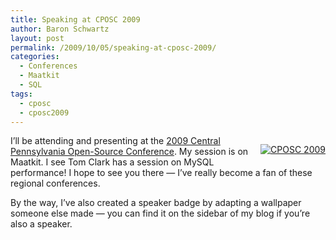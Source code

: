 ```yaml
---
title: Speaking at CPOSC 2009
author: Baron Schwartz
layout: post
permalink: /2009/10/05/speaking-at-cposc-2009/
categories:
  - Conferences
  - Maatkit
  - SQL
tags:
  - cposc
  - cposc2009
---
```

<p style="float:right">
  <a href="http://cposc.org/" target="_blank"><img src="http://www.xaprb.com/blog/wp-content/uploads/2009/10/cposc_speaker.jpg" alt="CPOSC 2009" /></a>
</p>

I&#8217;ll be attending and presenting at the [2009 Central Pennsylvania Open-Source Conference][1]. My session is on Maatkit. I see Tom Clark has a session on MySQL performance! I hope to see you there &#8212; I&#8217;ve really become a fan of these regional conferences.

By the way, I&#8217;ve also created a speaker badge by adapting a wallpaper someone else made &#8212; you can find it on the sidebar of my blog if you&#8217;re also a speaker.

<br style="clear:both" />

 [1]: http://cposc.org/
